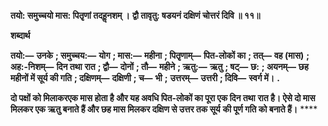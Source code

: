 **तयो: समुच्चयो मास: पितृृणां तदहॢनशम् ।** **द्वौ तावृतु: षडयनं दक्षिणं चोत्तरं दिवि ॥ ११॥** 

**शब्दार्थ** 

**तयो:—** **उनके** **; समुच्चय:—** **योग** **; मास:—** **महीना** **; पितृृणाम्—** **पित-लोकों का** **; तत्—** **वह (मास)** **; अह:-निशम्—** **दिन तथा** **रात** **; द्वौ—** **दोनों** **; तौ—** **महीने** **; ऋतु:—** **ऋतु** **; षट्—** **छ:** **; अयनम्—** **छह महीनों में सूर्य की गति** **; दक्षिणम्—** **दक्षिणी** **; च—** **भी** **;** **उत्तरम्—** **उत्तरी** **; दिवि—** **स्वर्ग में।** **.** 

**दो पक्षों को मिलाकरएक मास होता है और यह अवधि पित-लोकों का पूरा एक दिन तथा** **रात है। ऐसे दो मास मिलकर एक ऋतु बनाते हैं और छह मास मिलकर दक्षिण से उत्तर तक सूर्य** **की पूर्ण गति को बनाते हैं।** **** 
